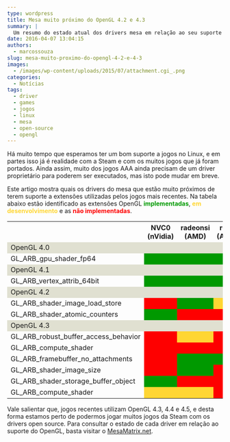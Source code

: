 ```yaml
---
type: wordpress
title: Mesa muito próximo do OpenGL 4.2 e 4.3
summary: |
  Um resumo do estado atual dos drivers mesa em relação ao seu suporte ao OpenGL.
date: 2016-04-07 13:04:15
authors:
  - marcossouza
slug: mesa-muito-proximo-do-opengl-4-2-e-4-3
images:
  - /images/wp-content/uploads/2015/07/attachment.cgi_.png
categories:
  - Notícias
tags:
  - driver
  - games
  - jogos
  - linux
  - mesa
  - open-source
  - opengl
---
```


Há muito tempo que esperamos ter um bom suporte a jogos no Linux, e em partes isso já é realidade com a Steam e com os muitos jogos que já foram portados. Ainda assim, muito dos jogos AAA ainda precisam de um driver proprietário para poderem ser executados, mas isto pode mudar em breve.

<!--more-->

Este artigo mostra quais os drivers do mesa que estão muito próximos de terem suporte a extensões utilizadas pelos jogos mais recentes. Na tabela abaixo estão identificado as extensões OpenGL <strong style="color: #009900;">implementadas</strong>, <strong style="color: #ffd633;">em desenvolvimento</strong> e as <strong style="color: #fe0000;">não implementadas</strong>.

<table class="table table-bordered">
<tbody>
<tr>
<th></th>
<th>NVC0 (nVidia)</th>
<th>radeonsi (AMD)</th>
<th>r600 (AMD)</th>
<th>i965 (Intel)</th>
</tr>
<tr>
<td style="background-color: #e0e0d1;" colspan="5">OpenGL 4.0</td>
<tr>
<td>GL_ARB_gpu_shader_fp64</td>
<td style="background-color: #009900;"></td>
<td style="background-color: #009900;"></td>
<td style="background-color: #009900;"></td>
<td style="background-color: #ffd633;"></td>
</tr>
<td style="background-color: #e0e0d1;" colspan="5">OpenGL 4.1</td>
<tr>
<td>GL_ARB_vertex_attrib_64bit</td>
<td style="background-color: #009900;"></td>
<td style="background-color: #009900;"></td>
<td style="background-color: #009900;"></td>
<td style="background-color: #fe0000;"></td>
</tr>
<tr>
<td style="background-color: #e0e0d1;" colspan="5">OpenGL 4.2</td>
</tr>
<tr>
<td>GL_ARB_shader_image_load_store</td>
<td style="background-color: #fe0000;"></td>
<td style="background-color: #009900;"></td>
<td style="background-color: #ffd633;"></td>
<td style="background-color: #009900;"></td>
</tr>
<tr>
<td>GL_ARB_shader_atomic_counters</td>
<td style="background-color: #009900;"></td>
<td style="background-color: #fe0000;"></td>
<td style="background-color: #fe0000;"></td>
<td style="background-color: #009900;"></td>
</tr>
<tr>
<td style="background-color: #e0e0d1;" colspan="5">OpenGL 4.3</td>
</tr>
<tr>
<td>GL_ARB_robust_buffer_access_behavior</td>
<td style="background-color: #fe0000;"></td>
<td style="background-color: #ffd633;"></td>
<td style="background-color: #fe0000;"></td>
<td style="background-color: #fe0000;"></td>
</tr>
<tr>
<td>GL_ARB_compute_shader</td>
<td style="background-color: #fe0000;"></td>
<td style="background-color: #fe0000;"></td>
<td style="background-color: #fe0000;"></td>
<td style="background-color: #009900;"></td>
</tr>
<tr>
<td>GL_ARB_framebuffer_no_attachments</td>
<td style="background-color: #fe0000;"></td>
<td style="background-color: #009900;"></td>
<td style="background-color: #009900;"></td>
<td style="background-color: #009900;"></td>
</tr>
<tr>
<td>GL_ARB_shader_image_size</td>
<td style="background-color: #fe0000;"></td>
<td style="background-color: #009900;"></td>
<td style="background-color: #fe0000;"></td>
<td style="background-color: #009900;"></td>
</tr>
<tr>
<td>GL_ARB_shader_storage_buffer_object</td>
<td style="background-color: #009900;"></td>
<td style="background-color: #fe0000;"></td>
<td style="background-color: #fe0000;"></td>
<td style="background-color: #009900;"></td>
</tr>
<tr>
<td>GL_ARB_compute_shader</td>
<td style="background-color: #ffd633;"></td>
<td style="background-color: #ffd633;"></td>
<td style="background-color: #fe0000;"></td>
<td style="background-color: #009900;"></td>
</tr>
</tbody>
</table>

Vale salientar que, jogos recentes utilizam OpenGL 4.3, 4.4 e 4.5, e desta forma estamos perto de podermos jogar muitos jogos da Steam com os drivers open source.
Para consultar o estado de cada driver em relação ao suporte do OpenGL, basta visitar o <a href="https://mesamatrix.net/" target="_blank">MesaMatrix.net</a>.
